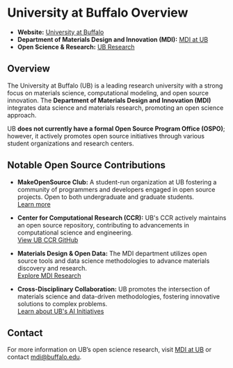 # University at Buffalo Overview

- **Website:** [University at Buffalo](https://www.buffalo.edu/)
- **Department of Materials Design and Innovation (MDI):** [MDI at UB](https://engineering.buffalo.edu/materials-design-innovation.html)
- **Open Science & Research:** [UB Research](https://www.buffalo.edu/research.html)

## Overview

The University at Buffalo (UB) is a leading research university with a strong focus on materials science, computational modeling, and open source innovation. The **Department of Materials Design and Innovation (MDI)** integrates data science and materials research, promoting an open science approach.

UB **does not currently have a formal Open Source Program Office (OSPO)**; however, it actively promotes open source initiatives through various student organizations and research centers.

## Notable Open Source Contributions

- **MakeOpenSource Club:** A student-run organization at UB fostering a community of programmers and developers engaged in open source projects. Open to both undergraduate and graduate students.  
  [Learn more](https://engineering.buffalo.edu/computer-science-engineering/people/professional-and-student-organizations.host.html/content/shared/engineering/school-wide-content/clubs/seas/open-source.detail.html)

- **Center for Computational Research (CCR):** UB's CCR actively maintains an open source repository, contributing to advancements in computational science and engineering.  
  [View UB CCR GitHub](https://github.com/ubccr)

- **Materials Design & Open Data:** The MDI department utilizes open source tools and data science methodologies to advance materials discovery and research.  
  [Explore MDI Research](https://engineering.buffalo.edu/materials-design-innovation/research.html)

- **Cross-Disciplinary Collaboration:** UB promotes the intersection of materials science and data-driven methodologies, fostering innovative solutions to complex problems.  
  [Learn about UB's AI Initiatives](https://www.buffalo.edu/research/research-expertise/expertise-in-ai.html)

## Contact

For more information on UB’s open science research, visit [MDI at UB](https://engineering.buffalo.edu/materials-design-innovation.html) or contact [mdi@buffalo.edu](mailto:mdi@buffalo.edu).
